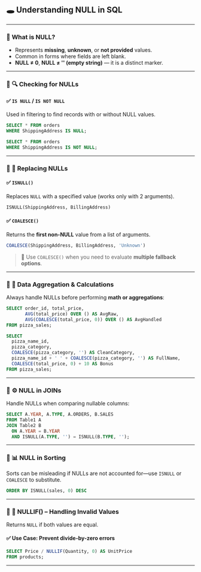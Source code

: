 
## 🕳️ **Understanding NULL in SQL**

---

### 🔸 **What is NULL?**

* Represents **missing**, **unknown**, or **not provided** values.
* Common in forms where fields are left blank.
* **NULL ≠ 0**, **NULL ≠ '' (empty string)** — it is a distinct marker.

---

### 🔸 **🔍 Checking for NULLs**

#### ✅ `IS NULL` / `IS NOT NULL`

Used in filtering to find records with or without NULL values.

```sql
SELECT * FROM orders
WHERE ShippingAddress IS NULL;

SELECT * FROM orders
WHERE ShippingAddress IS NOT NULL;
```

---

### 🔸 **🔁 Replacing NULLs**

#### ✅ `ISNULL()`

Replaces `NULL` with a specified value (works only with 2 arguments).

```sql
ISNULL(ShippingAddress, BillingAddress)
```

#### ✅ `COALESCE()`

Returns the **first non-NULL** value from a list of arguments.

```sql
COALESCE(ShippingAddress, BillingAddress, 'Unknown')
```

> 📝 Use `COALESCE()` when you need to evaluate **multiple fallback options**.

---

### 🔸 **🧮 Data Aggregation & Calculations**

Always handle NULLs before performing **math or aggregations**:

```sql
SELECT order_id, total_price,
       AVG(total_price) OVER () AS AvgRaw,
       AVG(COALESCE(total_price, 0)) OVER () AS AvgHandled
FROM pizza_sales;
```

```sql
SELECT
  pizza_name_id,
  pizza_category,
  COALESCE(pizza_category, '') AS CleanCategory,
  pizza_name_id + ' ' + COALESCE(pizza_category, '') AS FullName,
  COALESCE(total_price, 0) + 10 AS Bonus
FROM pizza_sales;
```

---

### 🔸 **⚙️ NULL in JOINs**

Handle NULLs when comparing nullable columns:

```sql
SELECT A.YEAR, A.TYPE, A.ORDERS, B.SALES
FROM Table1 A
JOIN Table2 B
  ON A.YEAR = B.YEAR
  AND ISNULL(A.TYPE, '') = ISNULL(B.TYPE, '');
```

---

### 🔸 **📊 NULL in Sorting**

Sorts can be misleading if NULLs are not accounted for—use `ISNULL` or `COALESCE` to substitute.

```sql
ORDER BY ISNULL(sales, 0) DESC
```

---

### 🔸 **🚫 NULLIF() – Handling Invalid Values**

Returns `NULL` if both values are equal.

#### ✅ Use Case: Prevent divide-by-zero errors

```sql
SELECT Price / NULLIF(Quantity, 0) AS UnitPrice
FROM products;
```

---
